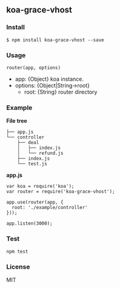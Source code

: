 ## koa-grace-vhost



### Install

    $ npm install koa-grace-vhost --save

### Usage

```
router(app, options)
```
- app: {Object} koa instance.
- options: {Object|String->root}
  - root: {String} router directory

### Example

**File tree**

```
├── app.js
└── controller
    ├── deal
    │   ├── index.js
    │   └── refund.js
    ├── index.js
    └── test.js
```


**app.js**

```
var koa = require('koa');
var router = require('koa-grace-vhost');

app.use(router(app, {
  root: './example/controller'
}));

app.listen(3000);
```

### Test

    npm test

### License

MIT